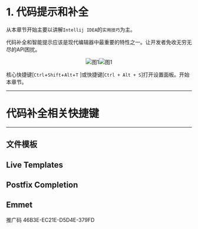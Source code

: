 # 1. 代码提示和补全

从本章节开始主要以讲解`Intellij IDEA`的`实用技巧`为主。

代码补全和智能提示应该是现代编辑器中最重要的特性之一。让开发者免收无穷无尽的API困扰。



<div align="center"><img src="./images/700/1.png" alt="图1"/><img src="./images/700/2.png" alt="图1"/></div>

核心快捷键[`Ctrl`+`Shift`+`Alt`+`T` ]或快捷键[`Ctrl + Alt + S`]打开设置面板。开始本章节。

---
# 代码补全相关快捷键



---

## 文件模板

## Live Templates

## Postfix Completion

## Emmet



推广码
46B3E-EC21E-D5D4E-379FD